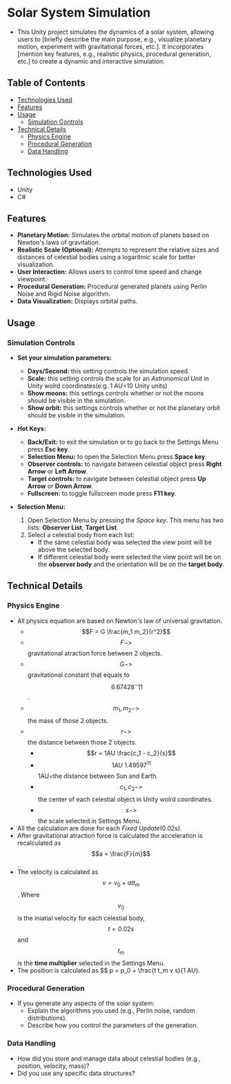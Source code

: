 # Solar System Simulation

* This Unity project simulates the dynamics of a solar system, allowing users to \[briefly describe the main purpose, e.g., visualize planetary motion, experiment with gravitational forces, etc.]. It incorporates \[mention key features, e.g., realistic physics, procedural generation, etc.] to create a dynamic and interactive simulation.

## Table of Contents

* [Technologies Used](#technologies-used)
* [Features](#features)
* [Usage](#usage)
  * [Simulation Controls](#simulation-controls)
* [Technical Details](#technical-details)
  * [Physics Engine](#physics-engine)
  * [Procedural Generation](#procedural-generation)
  * [Data Handling](#data-handling)

## Technologies Used

* Unity
* C#

## Features

* **Planetary Motion:** Simulates the orbital motion of planets based on Newton's laws of gravitation.
* **Realistic Scale (Optional):** Attempts to represent the relative sizes and distances of celestial bodies using a logaritmic scale for better visualization.
* **User Interaction:** Allows users to control time speed and change viewpoint.
* **Procedural Generation:** Procedural generated planets using Perlin Noise and Rigid Noise algorithm.
* **Data Visualization:** Displays orbital paths.

## Usage

### Simulation Controls

* **Set your simulation parameters:**
  * **Days/Second:** this setting controls the simulation speed.
  * **Scale:** this setting controls the scale for an *Astronomical Unit* in Unity wolrd coordinates(e.g. 1 AU=10 Unity units)
  * **Show moons:** this settings controls whether or not the moons should be visible in the simulation.
  * **Show orbit:** this settings controls whether or not the planetary orbit should be visible in the simulation.

* **Hot Keys:**
  * **Back/Exit:** to exit the simulation or to go back to the Settings Menu press **Esc key**.
  * **Selection Menu:** to open the Selection Menu press **Space key**.
  * **Observer controls:** to navigate between celestial object press **Right Arrow** or **Left Arrow**.
  * **Target controls:** to navigate between celestial object press **Up Arrow** or **Down Arrow**.
  * **Fullscreen:** to toggle fullscreen mode press **F11 key**.

* **Selection Menu:**
  1. Open Selection Menu by pressing the *Space key*. This menu has two lists: **Observer List**, **Target List**.
  2. Select a celestial body from each list:
     * If the same celestial body was selected the view point will be above the selected body.
     * If different celestial body were selected the view point will be on the **observer body** and the orientation will be on the **target body**.

## Technical Details

### Physics Engine

* All physics equation are based on Newton's law of universal gravitation.
  * $$F = G \frac{m_1 m_2}{r^2}$$
  * $$F->$$ gravitational atraction force between 2 objects.
  * $$G->$$ gravitational constant that equals to $$~6.67428^-11$$.
  * $$m_1, m_2->$$ the mass of those 2 objects.
  * $$r->$$ the distance between those 2 objects.
    * $$r = 1AU \frac{c_1 - c_2}{s}$$
    * $$1AU~1.49597^11$$ 1AU=the distance between Sun and Earth.
    * $$c_1, c_2->$$ the center of each celestial object in Unity wolrd coordinates.
    * $$s->$$ the scale selected in Settings Menu.
* All the calculation are done for each *Fixed Update*(0.02s).
* After gravitational atraction force is calculated the acceleration is recalculated as $$a = \frac{F}{m}$$.
* The velocity is calculated as $$ v = v_0 + a t t_m$$. Where $$v_0$$ is the iniatial velocity for each celestial body, $$t=0.02s$$ and $$t_m$$ is the **time multiplier** selected in the Settings Menu.
* The position is calculated as $$ p = p_0 + \frac{t t_m v s}{1 AU}.

### Procedural Generation

* If you generate any aspects of the solar system:
    * Explain the algorithms you used (e.g., Perlin noise, random distributions).
    * Describe how you control the parameters of the generation.

### Data Handling

* How did you store and manage data about celestial bodies (e.g., position, velocity, mass)?
* Did you use any specific data structures?
